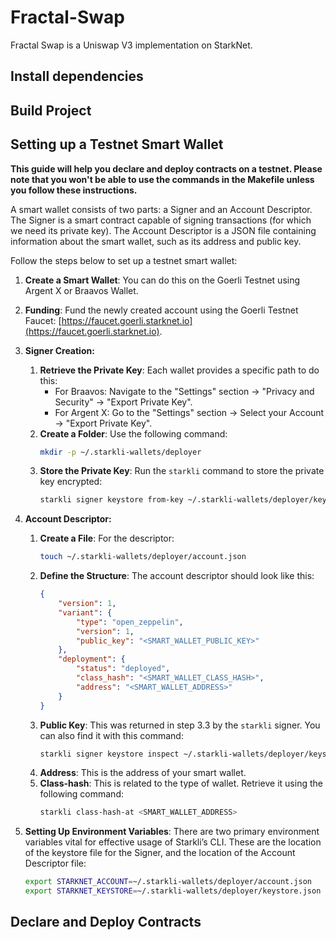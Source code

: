 # Fractal-Swap

Fractal Swap is a Uniswap V3 implementation on StarkNet.

## Install dependencies


## Build Project

## Setting up a Testnet Smart Wallet

**This guide will help you declare and deploy contracts on a testnet. Please note that you won't be able to use the commands in the Makefile unless you follow these instructions.**

A smart wallet consists of two parts: a Signer and an Account Descriptor. The Signer is a smart contract capable of signing transactions (for which we need its private key). The Account Descriptor is a JSON file containing information about the smart wallet, such as its address and public key.

Follow the steps below to set up a testnet smart wallet:

1. **Create a Smart Wallet**: You can do this on the Goerli Testnet using Argent X or Braavos Wallet.

2. **Funding**: Fund the newly created account using the Goerli Testnet Faucet: [https://faucet.goerli.starknet.io](https://faucet.goerli.starknet.io).

3. **Signer Creation:**
    1. **Retrieve the Private Key**: Each wallet provides a specific path to do this:
        - For Braavos:
            Navigate to the "Settings" section → "Privacy and Security" → "Export Private Key".
        - For Argent X:
            Go to the "Settings" section → Select your Account → "Export Private Key".
    2. **Create a Folder**: Use the following command:
        ```bash
        mkdir -p ~/.starkli-wallets/deployer
        ```
    3. **Store the Private Key**: Run the `starkli` command to store the private key encrypted:
        ```bash
        starkli signer keystore from-key ~/.starkli-wallets/deployer/keystore.json
        ```

4. **Account Descriptor:**
    1. **Create a File**: For the descriptor:
        ```bash
        touch ~/.starkli-wallets/deployer/account.json
        ```
    2. **Define the Structure**: The account descriptor should look like this:
        ```json
        {
            "version": 1,
            "variant": {
                "type": "open_zeppelin",
                "version": 1,
                "public_key": "<SMART_WALLET_PUBLIC_KEY>"
            },
            "deployment": {
                "status": "deployed",
                "class_hash": "<SMART_WALLET_CLASS_HASH>",
                "address": "<SMART_WALLET_ADDRESS>"
            }
        }        
        ```
    3. **Public Key**: This was returned in step 3.3 by the `starkli` signer. You can also find it with this command:
        ```bash
        starkli signer keystore inspect ~/.starkli-wallets/deployer/keystore.json
        ```
    4. **Address**: This is the address of your smart wallet. 
    5. **Class-hash**: This is related to the type of wallet. Retrieve it using the following command: 
        ```bash
        starkli class-hash-at <SMART_WALLET_ADDRESS>
        ```

5. **Setting Up Environment Variables**: There are two primary environment variables vital for effective usage of Starkli’s CLI. These are the location of the keystore file for the Signer, and the location of the Account Descriptor file:
    ```bash
    export STARKNET_ACCOUNT=~/.starkli-wallets/deployer/account.json
    export STARKNET_KEYSTORE=~/.starkli-wallets/deployer/keystore.json
    ```

## Declare and Deploy Contracts

